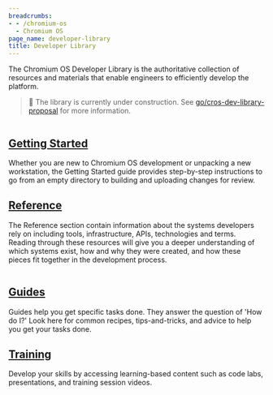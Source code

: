 ```yaml
---
breadcrumbs:
- - /chromium-os
  - Chromium OS
page_name: developer-library
title: Developer Library
---
```


The Chromium OS Developer Library is the authoritative collection of resources
and materials that enable engineers to efficiently develop the platform.

> 🚧 The library is currently under construction. See
> [go/cros-dev-library-proposal](https://goto.corp.google.com/cros-dev-library-proposal)
> for more information.

<div class="two-column-container">
<div class="column">

## [Getting Started](/chromium-os/developer-library/getting-started)

Whether you are new to Chromium OS development or unpacking a new workstation,
the Getting Started guide provides step-by-step instructions to go from an
empty directory to building and uploading changes for review.

## [Reference](/chromium-os/developer-library/reference)

The Reference section contain information about the systems developers rely on
including tools, infrastructure, APIs, technologies and terms. Reading through
these resources will give you a deeper understanding of which systems exist,
how and why they were created, and how these pieces fit together in the
development process.

</div>
<div class="column">

## [Guides](/chromium-os/developer-library/guides)

Guides help you get specific tasks done. They answer the question of 'How do
I?' Look here for common recipes, tips-and-tricks, and advice to help you get
your tasks done.

## [Training](/chromium-os/developer-library/training)

Develop your skills by accessing learning-based content such as code labs,
presentations, and training session videos.

</div>
</div>
